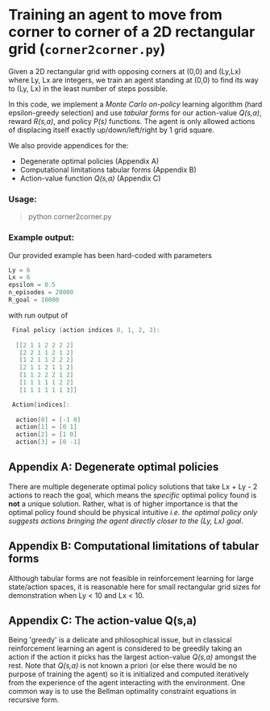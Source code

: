 # Training an agent to move from corner to corner of a 2D rectangular grid (`corner2corner.py`)

Given a 2D rectangular grid with opposing corners at (0,0) and (Ly,Lx) where Ly, Lx are integers, we train an agent standing at (0,0) to find its way to (Ly, Lx) in the least number of steps possible. 

In this code, we implement a *Monte Carlo on-policy* learning algorithm (hard epsilon-greedy selection) and use *tabular forms* for our action-value *Q(s,a)*, reward *R(s,a)*, and policy *P(s)* functions. The agent is only allowed actions of displacing itself exactly up/down/left/right by 1 grid square. 

We also provide appendices for the: 
* Degenerate optimal policies (Appendix A)
* Computational limitations tabular forms (Appendix B)
* Action-value function *Q(s,a)* (Appendix C)

### Usage:

> python corner2corner.py

### Example output:

Our provided example has been hard-coded with parameters

```swift
Ly = 6
Lx = 6
epsilon = 0.5
n_episodes = 20000
R_goal = 10000
```

with run output of

```swift
 Final policy (action indices 0, 1, 2, 3):
 
  [[2 1 1 2 2 2 2]
   [2 2 1 1 2 1 2]
   [1 2 1 1 2 2 2]
   [2 1 1 2 1 1 2]
   [1 1 2 2 2 1 2]
   [1 1 1 1 1 2 2]
   [1 1 1 1 1 1 3]]

 Action[indices]:
 
  action[0] = [-1 0]
  action[1] = [0 1]
  action[2] = [1 0]
  action[3] = [0 -1]
```

## Appendix A: Degenerate optimal policies

There are multiple degenerate optimal policy solutions that take Lx + Ly - 2 actions to reach the goal, which means the _specific_ optimal policy found is **not** a unique solution. Rather, what is of higher importance is that the optimal policy found should be physical intuitive *i.e. the optimal policy only suggests actions bringing the agent directly closer to the (Ly, Lx) goal*. 

## Appendix B: Computational limitations of tabular forms

Although tabular forms are not feasible in reinforcement learning for large state/action spaces, it is reasonable here for small rectangular grid sizes for demonstration when Ly < 10 and Lx < 10.

## Appendix C: The action-value Q(s,a)

Being 'greedy' is a delicate and philosophical issue, but in classical reinforcement learning an agent is considered to be greedily taking an action if the action it picks has the largest action-value *Q(s,a)* amongst the rest. Note that *Q(s,a)* is not known a priori (or else there would be no purpose of training the agent) so it is initialized and computed iteratively from the experience of the agent interacting with the environment. One common way is to use the Bellman optimality constraint equations in recursive form.